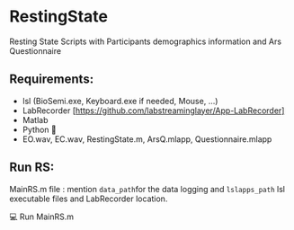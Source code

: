 # RestingState
Resting State Scripts with Participants demographics information and Ars Questionnaire

## Requirements: 

- lsl (BioSemi.exe, Keyboard.exe if needed, Mouse, ...)
- LabRecorder [https://github.com/labstreaminglayer/App-LabRecorder]
- Matlab
- Python :snake:
- EO.wav, EC.wav, RestingState.m, ArsQ.mlapp, Questionnaire.mlapp 

## Run RS: 

 MainRS.m file : mention ```data_path```for the data logging and ```lslapps_path``` lsl executable files and LabRecorder location.

:computer: Run MainRS.m
